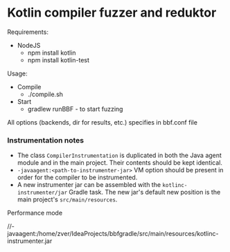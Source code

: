 # Kotlin compiler fuzzer and reduktor
Requirements:
* NodeJS
   * npm install kotlin
   * npm install kotlin-test

Usage:
* Compile
  * ./compile.sh
* Start
  * gradlew runBBF - to start fuzzing
  
All options (backends, dir for results, etc.) specifies in bbf.conf file

### Instrumentation notes

* The class `CompilerInstrumentation` is duplicated in both the Java agent module and in the main project. Their contents should be kept identical.
* `-javaagent:<path-to-instrumenter-jar>` VM option should be present in order for the compiler to be instrumented.
* A new instrumenter jar can be assembled with the `kotlinc-instrumenter/jar` Gradle task. The new jar's default new position is the main project's `src/main/resources`.

Performance mode

//-javaagent:/home/zver/IdeaProjects/bbfgradle/src/main/resources/kotlinc-instrumenter.jar